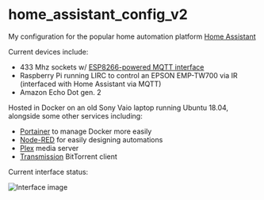 # home_assistant_config_v2

My configuration for the popular home automation platform [Home Assistant](https://www.home-assistant.io/)

Current devices include:
  - 433 Mhz sockets w/ [ESP8266-powered MQTT interface](https://github.com/adam-c-fox/esp8266_433mhz_transmitter)
  - Raspberry Pi running LIRC to control an EPSON EMP-TW700 via IR (interfaced with Home Assistant via MQTT)
  - Amazon Echo Dot gen. 2
  
Hosted in Docker on an old Sony Vaio laptop running Ubuntu 18.04, alongside some other services including:
  - [Portainer](https://portainer.io/) to manage Docker more easily
  - [Node-RED](https://nodered.org/) for easily designing automations
  - [Plex](https://www.plex.tv/) media server
  - [Transmission](https://transmissionbt.com/) BitTorrent client
  
Current interface status:

![Interface image](https://imgur.com/pgiXSqA)
